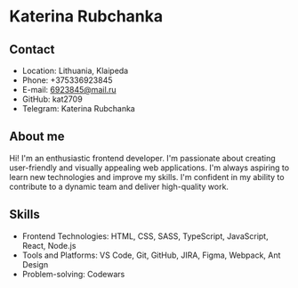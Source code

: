 # **Katerina Rubchanka**

## Contact
* Location: Lithuania, Klaipeda
* Phone: +375336923845
* E-mail: 6923845@mail.ru
* GitHub: kat2709
* Telegram: Katerina Rubchanka

## About me

Hi! I'm an enthusiastic frontend developer. I'm passionate about creating user-friendly and visually appealing web applications. I'm always aspiring to learn new technologies and improve my skills. I'm confident in my ability to contribute to a dynamic team and deliver high-quality work.


## Skills
* Frontend Technologies: HTML, CSS, SASS, TypeScript, JavaScript, React, Node.js
* Tools and Platforms: VS Code, Git, GitHub, JIRA, Figma, Webpack, Ant Design
* Problem-solving: Codewars

